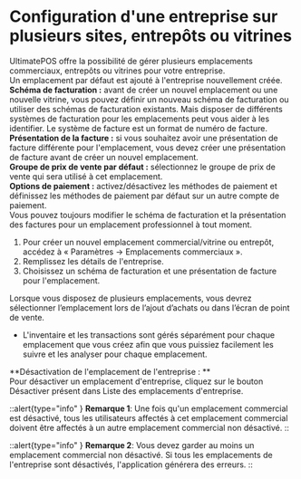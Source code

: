 # Configuration d'une entreprise sur plusieurs sites, entrepôts ou vitrines

UltimatePOS offre la possibilité de gérer plusieurs emplacements commerciaux, entrepôts ou vitrines pour votre entreprise.<br/>
Un emplacement par défaut est ajouté à l'entreprise nouvellement créée. <br/>
**Schéma de facturation :** avant de créer un nouvel emplacement ou une nouvelle vitrine, vous pouvez définir un nouveau schéma de facturation ou utiliser des schémas de facturation existants. Mais disposer de différents systèmes de facturation pour les emplacements peut vous aider à les identifier.
Le système de facture est un format de numéro de facture. <br/>
**Présentation de la facture :** si vous souhaitez avoir une présentation de facture différente pour l'emplacement, vous devez créer une présentation de facture avant de créer un nouvel emplacement.<br/>
**Groupe de prix de vente par défaut :** sélectionnez le groupe de prix de vente qui sera utilisé à cet emplacement.<br/>
**Options de paiement :** activez/désactivez les méthodes de paiement et définissez les méthodes de paiement par défaut sur un autre compte de paiement. <br/>
Vous pouvez toujours modifier le schéma de facturation et la présentation des factures pour un emplacement professionnel à tout moment.
1. Pour créer un nouvel emplacement commercial/vitrine ou entrepôt, accédez à « Paramètres -> Emplacements commerciaux ».
2. Remplissez les détails de l'entreprise.
3. Choisissez un schéma de facturation et une présentation de facture pour l'emplacement.<br/>

Lorsque vous disposez de plusieurs emplacements, vous devrez sélectionner l’emplacement lors de l’ajout d’achats ou dans l’écran de point de vente.
+ L'inventaire et les transactions sont gérés séparément pour chaque emplacement que vous créez afin que vous puissiez facilement les suivre et les analyser pour chaque emplacement.  

**Désactivation de l'emplacement de l'entreprise : **<br/>
Pour désactiver un emplacement d'entreprise, cliquez sur le bouton Désactiver présent dans Liste des emplacements d'entreprise. 

::alert{type="info" }
**Remarque 1**: Une fois qu'un emplacement commercial est désactivé, tous les utilisateurs affectés à cet emplacement commercial doivent être affectés à un autre emplacement commercial non désactivé. 
::

::alert{type="info" }
**Remarque 2**: Vous devez garder au moins un emplacement commercial non désactivé. Si tous les emplacements de l'entreprise sont désactivés, l'application générera des erreurs.
::